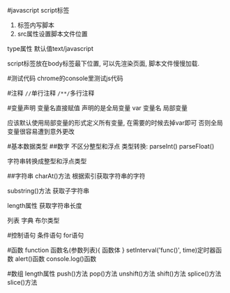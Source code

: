 #javascript
script标签
1. 标签内写脚本
2. src属性设置脚本文件位置

type属性
默认值text/javascript

script标签放在body标签最下位置, 可以先渲染页面, 脚本文件慢慢加载.


#测试代码
chrome的console里测试js代码

#注释
`//`单行注释
`/**/`多行注释

#变量声明
变量名直接赋值 声明的是全局变量
var 变量名 局部变量

应该默认使用局部变量的形式定义所有变量, 在需要的时候去掉var即可
否则全局变量很容易遭到意外更改

#基本数据类型
##数字
不区分整型和浮点
类型转换:
parseInt()
parseFloat()

字符串转换成整型和浮点类型

##字符串
charAt()方法
根据索引获取字符串的字符

substring()方法
获取子字符串

length属性
获取字符串长度

列表
字典
布尔类型

#控制语句
条件语句
for语句

#函数
function 函数名(参数列表){
  函数体
}
setInterval('func()', time)定时器函数
alert()函数
console.log()函数

#数组
length属性
push()方法
pop()方法
unshift()方法
shift()方法
splice()方法
slice()方法

